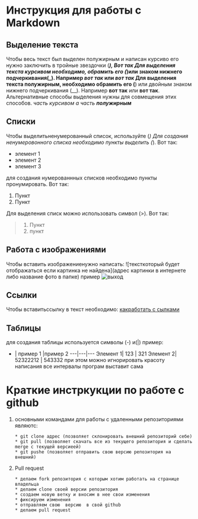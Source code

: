 # Инструкция для работы с Markdown

## Выделение текста
Чтобы весь текст был выделен полужирным и написан курсиво его нужно заключить в тройные звездочки (***), ***Вот так***
Для выделения текста курсивом необходимо, обрамить его (*)или знаком нижнего подчеркивания(_). Например *вот так* или _вот так_
Для выделения текста полужирным, необходимо обрамить его  (**) или двойным знаком нижнего подчеркивания (__). Например **вот так** или __вот так__.
Альтернативные способы выделения нужны для совмещения этих способов. _часть курсивом а часть **полужирным**_

## Списки
Чтобы выделитьненумерованный список, используйте (*)
Для создания ненумеровонного списка необходимо пункты выделить (*). Вот так:
* элемент 1
* элемент 2
* элемент 3

для создания нумерованнных списков необходимо пункты пронумировать. Вот так:
1. Пункт
2. Пункт

Для выделения списк можно использовать символ (>). Вот так:
>1. Пункт
>2. пункт
## Работа с изображениями
Чтобы вставить изображениенужно написать:
![тексткоторый будет отображаться если картинка не найдена](адрес картинки в интернете либо название фото в папке)
пример
![выход](exit.JPG)
## Ссылки
Чтобы вставитьссылку в текст необходимо:
[какработать с сылками](https://docs.microsoft.com/ru-ru/contribute/how-to-write-links)

## Таблицы
для создания таблицы используется символы (-) и(|) пример:
 - | пример 1 |пример 2
---|---|---
Элемент 1| 123 | 321
Элемент 2| 52322212 | 543332
при этом можно игнорировать красоту написания все интервалы програм выставит сама

# Краткие инстркукции по работе с github

1. основными командами для работы с удаленными репозиториями являютс:
       
       * git clone адрес (позволяет склонировать внешний репозиторий себе)
       * git pull (позволяет скачать все из текущего репозитория и сделать merge с текущей версиеей)
       * git pushe (позволяет отправить свою версию репозитория на внешний)

2. Pull request 
       
       * делаем fork репозитория с которым хотим работать на странице владельца
       * делаем clone своей версии репозитория
       * создаем новую ветку и вносим в нее свои изменения
       * фиксируем изменения
       * отправляем свою  версию  в свой github
       * делаем pull request